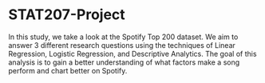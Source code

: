 # STAT207-Project
In this study, we take a look at the Spotify Top 200 dataset. We aim to answer 3 different research questions using the techniques of Linear Regression, Logistic Regression, and Descriptive Analytics. The goal of this analysis is to gain a better understanding of what factors make a song perform and chart better on Spotify.
